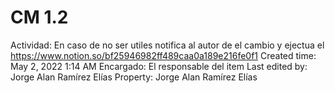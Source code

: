 # CM 1.2

Actividad: En caso de no ser utiles notifica al autor de el cambio y ejectua el https://www.notion.so/bf25946982ff489caa0a189e216fe0f1
Created time: May 2, 2022 1:14 AM
Encargado: El responsable del item 
Last edited by: Jorge Alan Ramírez Elías
Property: Jorge Alan Ramírez Elías